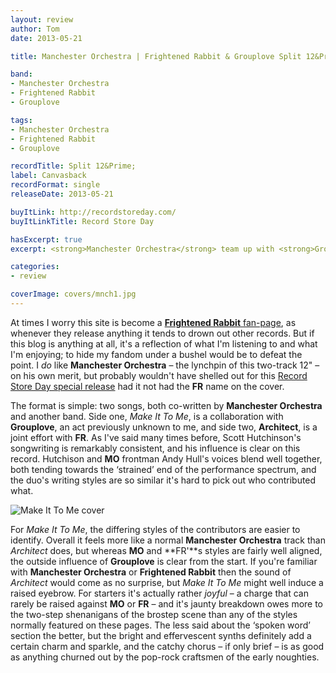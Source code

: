 ```yaml
---
layout: review
author: Tom
date: 2013-05-21

title: Manchester Orchestra | Frightened Rabbit & Grouplove Split 12&Prime;

band:
- Manchester Orchestra
- Frightened Rabbit
- Grouplove

tags:
- Manchester Orchestra
- Frightened Rabbit
- Grouplove

recordTitle: Split 12&Prime;
label: Canvasback
recordFormat: single
releaseDate: 2013-05-21

buyItLink: http://recordstoreday.com/
buyItLinkTitle: Record Store Day

hasExcerpt: true
excerpt: <strong>Manchester Orchestra</strong> team up with <strong>Grouplove</strong> and <strong>EbM</strong>-favourites <strong>Frightened Rabbit</strong> for a special Record Store Day vinyl.

categories:
- review

coverImage: covers/mnch1.jpg
---
```


At times I worry this site is become a [**Frightened Rabbit** fan-page](http://eatenbymonsters/?s=frightened+rabbit), as whenever they release anything it tends to drown out other records. But if this blog is anything at all, it's a reflection of what I'm listening to and what I'm enjoying; to hide my fandom under a bushel would be to defeat the point. I _do_ like **Manchester Orchestra** – the lynchpin of this two-track 12" – on his own merit, but probably wouldn't have shelled out for this [Record Store Day special release](http://www.recordstoreday.co.uk/) had it not had the **FR** name on the cover.

The format is simple: two songs, both co-written by **Manchester Orchestra** and another band. Side one, *Make It To Me*, is a collaboration with **Grouplove**, an act previously unknown to me, and side two, **Architect**, is a joint effort with **FR**. As I've said many times before, Scott Hutchinson's songwriting is remarkably consistent, and his influence is clear on this record. Hutchison and **MO** frontman Andy Hull's voices blend well together, both tending towards the ‘strained’ end of the performance spectrum, and the duo's writing styles are so similar it's hard to pick out who contributed what.

![Make It To Me cover](http://eatenbymonsters/wp-content/uploads/2013/05/make-it-to-me-100x100.jpg)

For *Make It To Me*, the differing styles of the contributors are easier to identify. Overall it feels more like a normal **Manchester Orchestra** track than *Architect* does, but whereas **MO** and **FR'**s styles are fairly well aligned, the outside influence of **Grouplove** is clear from the start. If you're familiar with **Manchester Orchestra** or **Frightened Rabbit** then the sound of *Architect* would come as no surprise, but *Make It To Me* might well induce a raised eyebrow. For starters it's actually rather _joyful_ – a charge that can rarely be raised against **MO** or **FR** – and it's jaunty breakdown owes more to the two-step shenanigans of the brostep scene than any of the styles normally featured on these pages. The less said about the ‘spoken word’ section the better, but the bright and effervescent synths definitely add a certain charm and sparkle, and the catchy chorus – if only brief – is as good as anything churned out by the pop-rock craftsmen of the early noughties.